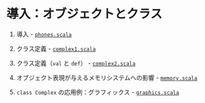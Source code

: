 # 導入：オブジェクトとクラス

1. 導入 - [`phones.scala`](src/phones.scala)

1. クラス定義 - [`complex1.scala`](src/complex1.scala)

1. クラス定義（`val` と `def`） - [`complex2.scala`](src/complex2.scala)

1. オブジェクト表現が与えるメモリシステムへの影響 - [`memory.scala`](src/memory.scala)

1. `class Complex` の応用例：グラフィックス - [`graphics.scala`](src/graphics.scala)
